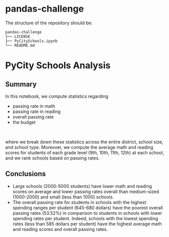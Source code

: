 # pandas-challenge

The structure of the repository should be:
```
pandas-challenge
├── LICENSE
├── PyCitySchools.ipynb
└── README.md
```
# PyCity Schools Analysis
## Summary
In this notebook, we compute statistics regarding
  - passing rate in math
  - passing rate in reading
  - overall passing rate
  - the budget
   <br>

  where we break down these statistics across the entire district, school size, and school type. Moreover, we compute the average math and reading scores for students of each grade level (9th, 10th, 11th, 12th) at each school, and we rank schools based on passing rates.

## Conclusions
  - Large schools (2000-5000 students) have lower math and reading scores on average and lower passing rates overall than medium-sized (1000-2000) and small (less than 1000) schools.
  - The overall passing rate for students in schools with the highest spending ranges per student (645-680 dollars) have the poorest overall passing rates (53.52%) in comparison to students in schools with lower spending rates per student. Indeed, schools with the lowest spending rates (less than 585 dollars per student) have the highest average math and reading scores and overall passing rates.
